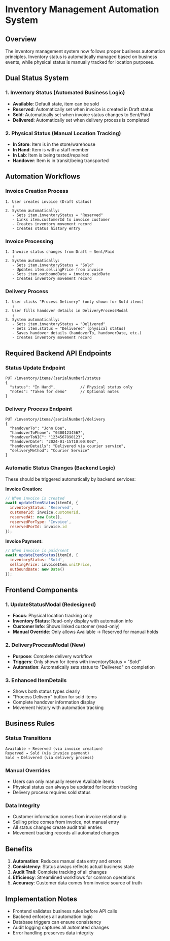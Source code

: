 # Inventory Management Automation System

## Overview

The inventory management system now follows proper business automation principles. Inventory status is automatically managed based on business events, while physical status is manually tracked for location purposes.

## Dual Status System

### 1. **Inventory Status (Automated Business Logic)**
- **Available**: Default state, item can be sold
- **Reserved**: Automatically set when invoice is created in Draft status
- **Sold**: Automatically set when invoice status changes to Sent/Paid
- **Delivered**: Automatically set when delivery process is completed

### 2. **Physical Status (Manual Location Tracking)**
- **In Store**: Item is in the store/warehouse
- **In Hand**: Item is with a staff member
- **In Lab**: Item is being tested/repaired
- **Handover**: Item is in transit/being transported

## Automation Workflows

### Invoice Creation Process
```
1. User creates invoice (Draft status)
   ↓
2. System automatically:
   - Sets item.inventoryStatus = "Reserved"
   - Links item.customerId to invoice customer
   - Creates inventory movement record
   - Creates status history entry
```

### Invoice Processing
```
1. Invoice status changes from Draft → Sent/Paid
   ↓
2. System automatically:
   - Sets item.inventoryStatus = "Sold"
   - Updates item.sellingPrice from invoice
   - Sets item.outboundDate = invoice.paidDate
   - Creates inventory movement record
```

### Delivery Process
```
1. User clicks "Process Delivery" (only shown for Sold items)
   ↓
2. User fills handover details in DeliveryProcessModal
   ↓
3. System automatically:
   - Sets item.inventoryStatus = "Delivered"
   - Sets item.status = "Delivered" (physical status)
   - Saves handover details (handoverTo, handoverDate, etc.)
   - Creates inventory movement record
```

## Required Backend API Endpoints

### Status Update Endpoint
```
PUT /inventory/items/{serialNumber}/status
{
  "status": "In Hand",           // Physical status only
  "notes": "Taken for demo"      // Optional notes
}
```

### Delivery Process Endpoint
```
PUT /inventory/items/{serialNumber}/delivery
{
  "handoverTo": "John Doe",
  "handoverToPhone": "03001234567",
  "handoverToNIC": "1234567890123",
  "handoverDate": "2024-01-15T10:00:00Z",
  "handoverDetails": "Delivered via courier service",
  "deliveryMethod": "Courier Service"
}
```

### Automatic Status Changes (Backend Logic)
These should be triggered automatically by backend services:

**Invoice Creation:**
```javascript
// When invoice is created
await updateItemStatus(itemId, {
  inventoryStatus: 'Reserved',
  customerId: invoice.customerId,
  reservedAt: new Date(),
  reservedForType: 'Invoice',
  reservedForId: invoice.id
});
```

**Invoice Payment:**
```javascript
// When invoice is paid/sent
await updateItemStatus(itemId, {
  inventoryStatus: 'Sold',
  sellingPrice: invoiceItem.unitPrice,
  outboundDate: new Date()
});
```

## Frontend Components

### 1. UpdateStatusModal (Redesigned)
- **Focus**: Physical location tracking only
- **Inventory Status**: Read-only display with automation info
- **Customer Info**: Shows linked customer (read-only)
- **Manual Override**: Only allows Available → Reserved for manual holds

### 2. DeliveryProcessModal (New)
- **Purpose**: Complete delivery workflow
- **Triggers**: Only shown for items with inventoryStatus = "Sold"
- **Automation**: Automatically sets status to "Delivered" on completion

### 3. Enhanced ItemDetails
- Shows both status types clearly
- "Process Delivery" button for sold items
- Complete handover information display
- Movement history with automation tracking

## Business Rules

### Status Transitions
```
Available → Reserved (via invoice creation)
Reserved → Sold (via invoice payment)
Sold → Delivered (via delivery process)
```

### Manual Overrides
- Users can only manually reserve Available items
- Physical status can always be updated for location tracking
- Delivery process requires sold status

### Data Integrity
- Customer information comes from invoice relationship
- Selling price comes from invoice, not manual entry
- All status changes create audit trail entries
- Movement tracking records all automated changes

## Benefits

1. **Automation**: Reduces manual data entry and errors
2. **Consistency**: Status always reflects actual business state
3. **Audit Trail**: Complete tracking of all changes
4. **Efficiency**: Streamlined workflows for common operations
5. **Accuracy**: Customer data comes from invoice source of truth

## Implementation Notes

- Frontend validates business rules before API calls
- Backend enforces all automation logic
- Database triggers can ensure consistency
- Audit logging captures all automated changes
- Error handling preserves data integrity